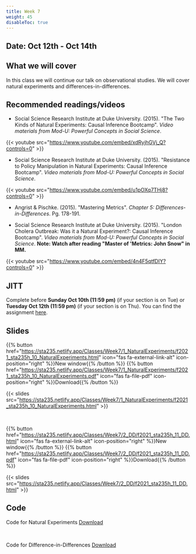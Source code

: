 ```yaml
---
title: Week 7
weight: 45
disableToc: true
---
```


## Date: Oct 12th - Oct 14th

## What we will cover

In this class we will continue our talk on observational studies. We will cover natural experiments and differences-in-differences.  

## Recommended readings/videos

- Social Science Research Institute at Duke University. (2015). "The Two Kinds of Natural Experiments: Causal Inference Bootcamp". *Video materials from Mod-U: Powerful Concepts in Social Science*.

{{< youtube src="https://www.youtube.com/embed/xdRyjhGVj_Q?controls=0" >}}

- Social Science Research Institute at Duke University. (2015). "Resistance to Policy Manipulation in Natural Experiments: Causal Inference Bootcamp". *Video materials from Mod-U: Powerful Concepts in Social Science*.

{{< youtube src="https://www.youtube.com/embed/u1pOXq7THj8?controls=0" >}}

- Angrist & Pischke. (2015). "Mastering Metrics". *Chapter 5: Differences-in-Differences*. Pg. 178-191. 

- Social Science Research Institute at Duke University. (2015). "London Cholera Outbreak: Was it a Natural Experiment?: Causal Inference Bootcamp". *Video materials from Mod-U: Powerful Concepts in Social Science*. **Note: Watch after reading "Master of 'Metrics: John Snow" in MM.**

{{< youtube src="https://www.youtube.com/embed/4n4F5qtfDIY?controls=0" >}}


## JITT

Complete before **Sunday Oct 10th (11:59 pm)** (if your section is on Tue) or **Tuesday Oct 12th (11:59 pm)** (if your section is on Thu). You can find the assignment [here](https://forms.gle/A4Pizqg6GxuYQVih9).

## Slides

{{% button href="https://sta235.netlify.app/Classes/Week7/1_NaturalExperiments/f2021_sta235h_10_NaturalExperiments.html" icon="fas fa-external-link-alt" icon-position="right" %}}New window{{% /button %}} {{% button href="https://sta235.netlify.app/Classes/Week7/1_NaturalExperiments/f2021_sta235h_10_NaturalExperiments.pdf" icon="fas fa-file-pdf" icon-position="right" %}}Download{{% /button %}} 

{{< slides src="https://sta235.netlify.app/Classes/Week7/1_NaturalExperiments/f2021_sta235h_10_NaturalExperiments.html" >}}

<br>

{{% button href="https://sta235.netlify.app/Classes/Week7/2_DD/f2021_sta235h_11_DD.html" icon="fas fa-external-link-alt" icon-position="right" %}}New window{{% /button %}} {{% button href="https://sta235.netlify.app/Classes/Week7/2_DD/f2021_sta235h_11_DD.pdf" icon="fas fa-file-pdf" icon-position="right" %}}Download{{% /button %}} 

{{< slides src="https://sta235.netlify.app/Classes/Week7/2_DD/f2021_sta235h_11_DD.html" >}}

## Code

Code for Natural Experiments <a onclick="ga('send', 'event', 'External-Link','click','code10','0','Link');" href="https://raw.githubusercontent.com/maibennett/sta235/main/exampleSite/content/Classes/Week7/1_NaturalExperiments/code/f2021_sta235h_9_NaturalExperiments.R" target="_blank" class="btn btn-default">Download<i class="fas fa-code"></i></a>

<br>

Code for Difference-in-Differences <a onclick="ga('send', 'event', 'External-Link','click','code11','0','Link');" href="https://raw.githubusercontent.com/maibennett/sta235/main/exampleSite/content/Classes/Week7/2_DD/code/f2021_sta235h_10_DD.R" target="_blank" class="btn btn-default">Download<i class="fas fa-code"></i></a>